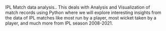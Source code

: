 IPL Match data analysis..
This deals with  Analysis and Visualization of match records using Python where we will explore interesting insights from the data of IPL matches like most run by a player, most wicket taken by a player, and much more from IPL season 2008-2021.
